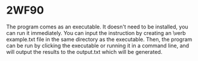 # 2WF90

The program comes as an executable. It doesn't need to be installed, you can run it immediately. You can input the instruction by creating an \verb example.txt file in the same directory as the executable. Then, the program can be run by clicking the executable or running it in a command line, and will output the results to the output.txt which will be generated.
